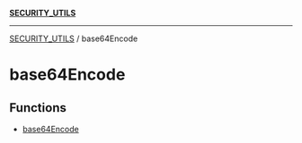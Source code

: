 [**SECURITY_UTILS**](../README.md)

***

[SECURITY_UTILS](../README.md) / base64Encode

# base64Encode

## Functions

- [base64Encode](functions/base64Encode.md)
